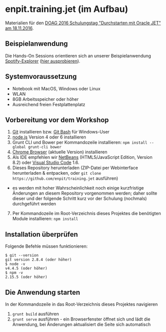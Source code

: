 # enpit.training.jet (im Aufbau)

Materialien für den [DOAG 2016 Schulungstag "Durchstarten mit Oracle JET" am 18.11.2016](http://2016.doag.org/de/programm/schulungstag/#tab-9929-1).

## Beispielanwendung

Die Hands-On Sessions orientieren sich an unserer Beispielanwendung [Spotify-Explorer](https://github.com/enpit/jet-spotify-explorer/) ([hier ausprobieren](https://enpit.github.io/jet-spotify-explorer/web)).

## Systemvoraussetzung
- Notebook mit MacOS, Windows oder Linux
- WLAN
- 8GB Arbeitsspeicher oder höher
- Ausreichend freien Festplattenplatz

## Vorbereitung vor dem Workshop
1. [Git](https://git-scm.com/) installieren bzw. [Git Bash](https://git-for-windows.github.io/) für Windows-User
2. [node.js](https://nodejs.org/en/) Version 4 oder 6 installieren
3. Grunt CLI und Bower per Kommandozeile installieren: `npm install --global grunt-cli bower`
4. [Chrome Browser](https://www.google.de/chrome/browser/desktop) (aktuelle Version) installieren
5. Als IDE empfehlen wir [NetBeans](https://netbeans.org/index.html) (HTML5/JavaScript Edition, Version 8.2) oder [Visual Studio Code](http://code.visualstudio.com/) 1.6.
6. Dieses Repository herunterladen (ZIP-Datei per Webinterface herunterladen & entpacken, oder `git clone https://github.com/enpit/training.jet` ausführen)
 - es werden mit hoher Wahrscheinlichkeit noch einige kurzfristige Änderungen an diesem Repository vorgenommen werden; daher sollte dieser und der folgende Schritt kurz vor der Schulung (nochmals) durchgeführt werden
7. Per Kommandozeile im Root-Verzeichnis dieses Projektes die benötigten Module installieren: `npm install`

## Installation überprüfen
Folgende Befehle müssen funktionieren:
```
$ git --version
git version 2.8.4 (oder höher)
$ node -v
v4.4.5 (oder höher)
$ npm -v
2.15.5 (oder höher)
```

## Die Anwendung starten
In der Kommandozeile in das Root-Verzeichnis dieses Projektes navigieren

1. `grunt build` ausführen
2. `grunt serve` ausführen - ein Browserfenster öffnet sich und lädt die Anwendung, bei Änderungen aktualisiert die Seite sich automatisch
